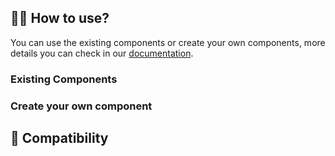 ## 🧑‍💻 How to use?

You can use the existing components or create your own components, more details you can check in our [documentation](./docs/index.md).

### Existing Components

### Create your own component

## 🔗 Compatibility